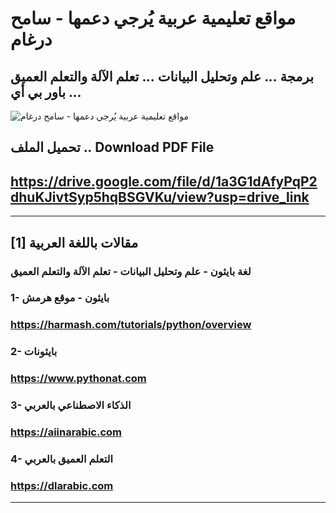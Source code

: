 # مواقع تعليمية عربية يُرجي دعمها - سامح درغام
## برمجة ... علم وتحليل البيانات ... تعلم الآلة والتعلم العميق ... باور بي أي

![مواقع تعليمية عربية يُرجي دعمها - سامح درغام](https://github.com/user-attachments/assets/d8b1800f-90d5-4d31-be37-47ea864bc752)

## تحميل الملف .. Download PDF File
## https://drive.google.com/file/d/1a3G1dAfyPqP2dhuKJivtSyp5hqBSGVKu/view?usp=drive_link


-------------------------------------------------------------------------------------------------------



## [1] مقالات باللغة العربية
 ### لغة بايثون - علم وتحليل البيانات - تعلم الآلة والتعلم العميق
 

 ### 1- بايثون - موقع هرمش
### https://harmash.com/tutorials/python/overview
 ### 2- بايثونات
### https://www.pythonat.com
 ### 3- الذكاء الاصطناعي بالعربي
### https://aiinarabic.com
 ### 4- التعلم العميق بالعربي
### https://dlarabic.com



-------------------------------------------------------------------------------------------------------





